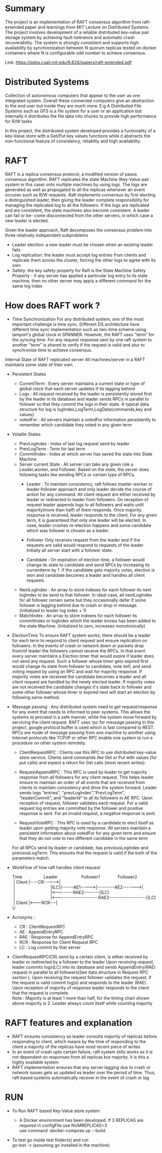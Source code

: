 # Summary 
 The project is an implementation of RAFT consensus algorithm from raft-extended paper
 and learnings from MIT Lecture on Distributed Systems. The project involves development of
 a reliable distributed key-value pair storage system by achieving fault-tolerance and 
 automatic crash recoverability. The system is strongly consistent and supports high availability
 by synchronization between N quorum replicas tested on docker containers where N is configurable
 odd number to achieve consensus.
 
 Link: https://pdos.csail.mit.edu/6.824/papers/raft-extended.pdf
 
# Distributed Systems 
 Collection of autonomous computers that appear to the user as one integrated system. Overall
 these connected computers give an abstraction to the end user but inside they are much more.
 E:g A Distributed File Systems such as GFS is a file system for a user or an application but 
 internally it distributes the file data into chunks to provide high performance for R/W tasks
 
 In this project, the distributed system developed provides a fuctionality of a key-Value store
 with a Get/Put key values functions while it abstracts the non-functional feature of consistency, 
 reliablity and high availability. 

# RAFT
 RAFT is a replica consensus protocol, a modified version of paxos consensus algorithm.
 RAFT replicates the state Machine (Key-Value pair system in this case)
 onto multiple machines by using logs. The logs are generated as well as propogated to 
 all the replicas whenever an event occures such as R/W requests. Raft implements consensus by first
 electing a distinguished leader, then giving the leader complete responsibility for managing the replicated log to all the followers.
 If the logs are replicated and are consistent, the state machines also become consistent.
 A leader can fail or be- come disconnected from the other servers, in which case a new leader is elected.
 
 Given the leader approach, Raft decomposes the consensus problem into three relatively independent subproblems
  - Leader election: a new leader must be chosen when an existing leader fails 
  - Log replication: the leader must accept log entries from clients and replicate them across the cluster,
    forcing the other logs to agree with its own 
  - Safety: the key safety property for Raft is the State Machine Safety Property - if any server has applied a
    particular log entry to its state machine, then no other server may apply a different command for the same log index
  
# How does RAFT work ?
- Time Synchronization
 For any distributed system, one of the most important challenge is time sync. Different DS
 architecture have different time sync implementation such as two-time scheme using lamport's
 global clock in SPANNER. However, the RAFT uses "term" for the syncing time. For any request 
 response sent by one raft system to another "term" is shared to verify if the request is valid 
 and also to synchronize time to achieve consensus.
  
  
  
 Internal State of RAFT replicated server
 All machines/server in a RAFT maintains some state of their own. 
  
 - Persistent States
     - CurrentTerm : Every server maintains a current state or type of global clock that each server
       updates if its lagging behind
     - Logs : All request received by the leader is persistently stored first by the leader in its database
       and leader sends RPCs in parallel to follower so that they commit the logs in their state. A typical 
       data structure for log is logIndex,LogTerm,LogData(commands,key and values)
     - votedFor : All servers maintain a votedFor information persistently to remember which candidate they
       voted in any given term
 - Volatile States
     - PrevLogIndex : Index of last log request send by leader
     - PrevLogTerm : Term for last term
     - CommitIndex : Index at which server has saved the state into State Machine
     - Server current State : All server can take any given role a Leader,worker, and Follower. Based on the
       state, the server does following tasks like sending RPCs or certain type of RPCs.
         - Leader : To maintain consistency, raft follows master-worker or leader-follower approach and only
           leader decide the course of action for any command. All client request are either received by leader or
           redirected to leader from followers. On reception of request leader appends logs to all followers and
           waits until majority(more than half) of them responds. Once majority response is received, leader responds to the client.
           For any given term, it is guaranteed that only one leader will be elected. In case, leader crashes
           re-election happens and some candidate which was follower is chosen as a leader.
         
         - Follower
           Only receives request from the leader and if the requests are valid would respond to requests of the leader
           Initially all server start with a follower state.
           
         - Candidate :
           On expiration of election time, a follower would change its state to candidate and send RPCs by increasing its currentterm
           by 1. If the candidate gets majority votes, election is won and candidate becomes a leader and handles 
           all client requests
     - NextLogIndex : An array to store indexes for each follower its next logIndex to be send to that 
       follower. In ideal case, all nextLogIndex for all follower remain same but they occasionally defer
       if some follower is lagging behind due to crash or drop in message. (initialized to leader log index + 1)
     - MatchIndex : An array to store indexes for each follower its commitIndex or logIndex which the leader
       knows has been added to the state Machine. (initialized to zero, increases monotonically)
    
 - ElectionTime
     To ensure RAFT system works, there should be a leader for each term to respond to client request
     and ensure replication on followers. In the events of crash or network down or packets drop from/of leader
     the followers cannot receive the RPCs. In that event every server maintains a Election timer that would
     expire if leader does not send any request. Such a follower whose timer gets expired first would change
     its state from follower to candidate, vote itelf, and send voting request by using an RPC and wait for majority
     response. If majority votes are received the candidate becomes a leader and all client request are handled
     by the newly elected leader. If majority votes are not received the candidate changes it's state back to follower
     and some other follower whose timer is expired next will start an election by following same method.
 
 
 - Message passing : Any distributed system need to get request/response for any event that
     needs to informed to peer systems. This allows the systems to proceed in a safe manner, while
     the system move forward by servicing the client request. RAFT uses rpc for message passing
     In this project, google protocol buffer is used which is fast compared to REST. 
     RPCs are mode of message passing from one machine to another using Internet protocols like TCP/IP or other
     RPC enable one system to run a procedure on other system remotely. 
 
     - ClientRequestRPC : Clients use this RPC to use distributed key-value store service. Clients send commands like Get or Put
       with values (for put calls) and expect a return for Get calls (most recent writes).  
     
     - RequestAppendRPC : This RPC is used by leader to get majority response from all followers for any 
       client request. This helps leader ensure to maintain an order of all events that are received from clients
       to maintain consistency and drive the system forward. Leader sends logs "entries", "prevLogIndex","PrevLogTerm", 
       "leaderCommit", and "leaderId" to all its followers in AE RPC. Upon reception of request, follower validates
       each request. For a valid request log entries are committed by the follower and positive response is sent. 
       For an invalid request, a negative response is sent.
     
     - RequestVoteRPC : This RPC is used by a candidate to elect itself as leader upon getting majority vote 
       response. All servers maintain a persistent information about votedFor for any given term and ensure that
       they do not vote to two different candidate in the same term

    For all RPCs send by leader or candidate, has previousLogIndex and previousLogTerm. This ensures that 
    the request is valid if the both of the parameters match. 
 
 - WorkFlow of how raft handles client request
        
      Time&nbsp;&nbsp;&nbsp;&nbsp;&nbsp;&nbsp;&nbsp;&nbsp;&nbsp;&nbsp;&nbsp;&nbsp;&nbsp;&nbsp;&nbsp;&nbsp;&nbsp;&nbsp;Leader&nbsp;&nbsp;&nbsp;&nbsp;&nbsp;&nbsp;&nbsp;&nbsp;&nbsp;&nbsp;&nbsp;&nbsp;&nbsp;&nbsp;&nbsp;&nbsp;&nbsp;&nbsp;&nbsp;&nbsp;Follower1&nbsp;&nbsp;&nbsp;&nbsp;&nbsp;&nbsp;&nbsp;&nbsp;&nbsp;&nbsp;&nbsp;&nbsp;&nbsp;&nbsp;&nbsp;Follower2 <br />
      &nbsp;|&nbsp;Client |----CR----->|                                         <br />
      &nbsp;|&nbsp;&nbsp;&nbsp;&nbsp;&nbsp;&nbsp;&nbsp;&nbsp;&nbsp;&nbsp;&nbsp;&nbsp;&nbsp;&nbsp;&nbsp;&nbsp;&nbsp;&nbsp;&nbsp;&nbsp;&nbsp;&nbsp;&nbsp;&nbsp;&nbsp;&nbsp;&nbsp;&nbsp;&nbsp;&nbsp;|(LC)|------AE1----->|---------AE2------->|    <br />
      &nbsp;|&nbsp;&nbsp;&nbsp;&nbsp;&nbsp;&nbsp;&nbsp;&nbsp;&nbsp;&nbsp;&nbsp;&nbsp;&nbsp;&nbsp;&nbsp;&nbsp;&nbsp;&nbsp;&nbsp;&nbsp;&nbsp;&nbsp;&nbsp;&nbsp;&nbsp;&nbsp;&nbsp;&nbsp;&nbsp;      |<--------RAE2--------|(LC)                      <br />
      &nbsp;|&nbsp;&nbsp;&nbsp;&nbsp;&nbsp;&nbsp;&nbsp;&nbsp;&nbsp;&nbsp;&nbsp;&nbsp;&nbsp;&nbsp;&nbsp;&nbsp;&nbsp;&nbsp;&nbsp;&nbsp;&nbsp;&nbsp;&nbsp;&nbsp;&nbsp;&nbsp;&nbsp;&nbsp;&nbsp;&nbsp;|<---------------------RAE2-------------------|(LC) <br />
      &nbsp;|&nbsp;Client |<---RCR---|                                          <br />
          \\/                                                                 <br />
  - Acronyms :
       - CR : ClientRequestRPC
       - AE : AppendEntryRPC
       - RAE : Response for AppendEntryRPC
       - RCR : Response for Client Request RPC
       - LC : Log commit by that server
  - ClientRequestRPC(CR) send by a certain client, is either received by leader or redirected by a follower to the leader
    Upon receiving request, leader commits logs(LC) into its database and sends AppendEntry(RAE) request in parallel
    to all followers(See data structure in Request RPC section ). Upon receiving the request follower validates
    the request, if the request is valid commit log(s) and responds to the leader (RAE). Upon reception of majority
    of response leader responds to the client that the request is complete.
    <br />Note : Majority is at least 1 more than half, for the timing chart shown above majority is 2. Leader always count
    itself while counting majority

# RAFT features and explanation
- RAFT ensures consistency as leader consults majority of replicas before responding to client, which means
  by the time of responding to the client a majority of the replicas have most recent piece of writes
- In an event of crash upto certain failure, raft system stills works as it is not dependent on responses from
  all replicas but majority. It is this a highly available system
- RAFT implementation ensures that any server lagging due to crash or network issues gets as updated as leader
  over the period of time. Thus, raft based systems automatically recover in the event of crash or lag
 
  
# RUN
- To Run RAFT based Key-Value store system
  - A Docker environment has been developed. If 3 REPLICAS are required in configFile use NUMREPLICAS=3 <br />
   use command :docker-compose up --build 
   
- To test
    go inside test folder(s) and run <br />
    go test -v (assuming go installed in the machine)  
  
 
 
 
 
